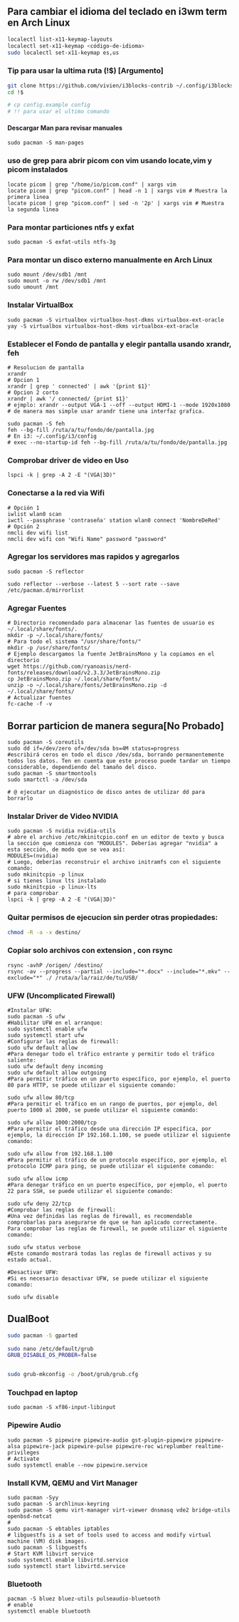 
## Para cambiar el idioma del teclado en i3wm term en Arch Linux
```bash
localectl list-x11-keymap-layouts
localectl set-x11-keymap <código-de-idioma>
sudo localectl set-x11-keymap es,us
```

 
### Tip para usar la ultima ruta (!$) [Argumento]
```bash
git clone https://github.com/vivien/i3blocks-contrib ~/.config/i3blocks
cd !$

# cp config.example config
# !! para usar el ultimo comando
```

#### Descargar Man para revisar manuales
```shell
sudo pacman -S man-pages
```
### uso de grep para abrir picom con vim usando locate,vim y picom instalados 
```shell
locate picom | grep "/home/io/picom.conf" | xargs vim
locate picom | grep "picom.conf" | head -n 1 | xargs vim # Muestra la primera linea
locate picom | grep "picom.conf" | sed -n '2p' | xargs vim # Muestra  la segunda linea
```
### Para montar particiones ntfs y exfat
```shell 
sudo pacman -S exfat-utils ntfs-3g
```
### Para montar un disco externo manualmente en Arch Linux
```shell
sudo mount /dev/sdb1 /mnt
sudo mount -o rw /dev/sdb1 /mnt
sudo umount /mnt
````
### Instalar VirtualBox
```shell
sudo pacman -S virtualbox virtualbox-host-dkms virtualbox-ext-oracle
yay -S virtualbox virtualbox-host-dkms virtualbox-ext-oracle
```

 
### Establecer el Fondo de pantalla y elegir pantalla usando xrandr, feh
```shell
# Resolucion de pantalla
xrandr 
# Opcion 1
xrandr | grep ' connected' | awk '{print $1}'
# Opcion 2 corto
xrandr | awk '/ connected/ {print $1}'
# ejmplo: xrandr --output VGA-1 --off --output HDMI-1 --mode 1920x1080
# de manera mas simple usar arandr tiene una interfaz grafica.
```
```shell
sudo pacman -S feh
feh --bg-fill /ruta/a/tu/fondo/de/pantalla.jpg
# En i3: ~/.config/i3/config
# exec --no-startup-id feh --bg-fill /ruta/a/tu/fondo/de/pantalla.jpg
```

### Comprobar driver de video en Uso 
```shell 
lspci -k | grep -A 2 -E "(VGA|3D)"
```

### Conectarse a la red via Wifi
```shell
# Opción 1
iwlist wlan0 scan
iwctl --passphrase 'contraseña' station wlan0 connect 'NombreDeRed'  
# Opción 2
nmcli dev wifi list
nmcli dev wifi con "Wifi Name" password "password"
```

### Agregar los servidores mas rapidos y agregarlos
```shell 
sudo pacman -S reflector

sudo reflector --verbose --latest 5 --sort rate --save /etc/pacman.d/mirrorlist
```

### Agregar Fuentes 
```shell
# Directorio recomendado para almacenar las fuentes de usuario es ~/.local/share/fonts/.
mkdir -p ~/.local/share/fonts/ 
# Para todo el sistema "/usr/share/fonts/"
mkdir -p /usr/share/fonts/
# Ejemplo descargamos la fuente JetBrainsMono y la copiamos en el directorio
wget https://github.com/ryanoasis/nerd-fonts/releases/download/v2.3.3/JetBrainsMono.zip
cp JetBrainsMono.zip ~/.local/share/fonts/ 
unzip -o ~/.local/share/fonts/JetBrainsMono.zip -d ~/.local/share/fonts/ 
# Actualizar fuentes
fc-cache -f -v
``` 


## Borrar particion de manera segura[No Probado]

```shell
sudo pacman -S coreutils
sudo dd if=/dev/zero of=/dev/sda bs=4M status=progress
#escribirá ceros en todo el disco /dev/sda, borrando permanentemente todos los datos. Ten en cuenta que este proceso puede tardar un tiempo considerable, dependiendo del tamaño del disco.
sudo pacman -S smartmontools
sudo smartctl -a /dev/sda

# @ ejecutar un diagnóstico de disco antes de utilizar dd para borrarlo

```

### Instalar Driver de Video NVIDIA
```shell
sudo pacman -S nvidia nvidia-utils
# abre el archivo /etc/mkinitcpio.conf en un editor de texto y busca la sección que comienza con "MODULES". Deberías agregar "nvidia" a esta sección, de modo que se vea así:
MODULES=(nvidia) 
# Luego, deberías reconstruir el archivo initramfs con el siguiente comando:
sudo mkinitcpio -p linux
# si tienes linux lts instalado
sudo mkinitcpio -p linux-lts
# para comprobar 
lspci -k | grep -A 2 -E "(VGA|3D)"

```



### Quitar permisos de ejecucion sin perder otras propiedades:

```bash 
chmod -R -a -x destino/
```
### Copiar solo archivos con extension , con rsync

```shell
rsync -avhP /origen/ /destino/ 
rsync -av --progress --partial --include="*.docx" --include="*.mkv" --exclude="*" ./ /ruta/a/la/raiz/de/tu/USB/
```

### UFW (Uncomplicated Firewall) 
```shell
#Instalar UFW: 
sudo pacman -S ufw
#Habilitar UFW en el arranque: 
sudo systemctl enable ufw  
sudo systemctl start ufw
#Configurar las reglas de firewall: 
sudo ufw default allow
#Para denegar todo el tráfico entrante y permitir todo el tráfico saliente: 
sudo ufw default deny incoming
sudo ufw default allow outgoing 
#Para permitir tráfico en un puerto específico, por ejemplo, el puerto 80 para HTTP, se puede utilizar el siguiente comando:
 
sudo ufw allow 80/tcp
#Para permitir el tráfico en un rango de puertos, por ejemplo, del puerto 1000 al 2000, se puede utilizar el siguiente comando:
 
sudo ufw allow 1000:2000/tcp
#Para permitir el tráfico desde una dirección IP específica, por ejemplo, la dirección IP 192.168.1.100, se puede utilizar el siguiente comando:
 
sudo ufw allow from 192.168.1.100
#Para permitir el tráfico de un protocolo específico, por ejemplo, el protocolo ICMP para ping, se puede utilizar el siguiente comando:
 
sudo ufw allow icmp
#Para denegar tráfico en un puerto específico, por ejemplo, el puerto 22 para SSH, se puede utilizar el siguiente comando:
 
sudo ufw deny 22/tcp
#Comprobar las reglas de firewall:
#Una vez definidas las reglas de firewall, es recomendable comprobarlas para asegurarse de que se han aplicado correctamente. Para comprobar las reglas de firewall, se puede utilizar el siguiente comando:
 
sudo ufw status verbose
#Este comando mostrará todas las reglas de firewall activas y su estado actual.

#Desactivar UFW:
#Si es necesario desactivar UFW, se puede utilizar el siguiente comando:
 
sudo ufw disable 
```


## DualBoot
```bash
sudo pacman -S gparted
 
sudo nano /etc/default/grub
GRUB_DISABLE_OS_PROBER=false 


sudo grub-mkconfig -o /boot/grub/grub.cfg

```
### Touchpad en laptop
```shell
sudo pacman -S xf86-input-libinput

```

### Pipewire Audio
```shell
sudo pacman -S pipewire pipewire-audio gst-plugin-pipewire pipewire-alsa pipewire-jack pipewire-pulse pipewire-roc wireplumber realtime-privileges
# Activate
sudo systemctl enable --now pipewire.service

```

### Install KVM, QEMU and Virt Manager
```shell
sudo pacman -Syy
sudo pacman -S archlinux-keyring
sudo pacman -S qemu virt-manager virt-viewer dnsmasq vde2 bridge-utils openbsd-netcat
#
sudo pacman -S ebtables iptables
# libguestfs is a set of tools used to access and modify virtual machine (VM) disk images.
sudo pacman -S libguestfs
# Start KVM libvirt service
sudo systemctl enable libvirtd.service
sudo systemctl start libvirtd.service
```

### Bluetooth

```shell
pacman -S bluez bluez-utils pulseaudio-bluetooth
# enable
systemctl enable bluetooth
```